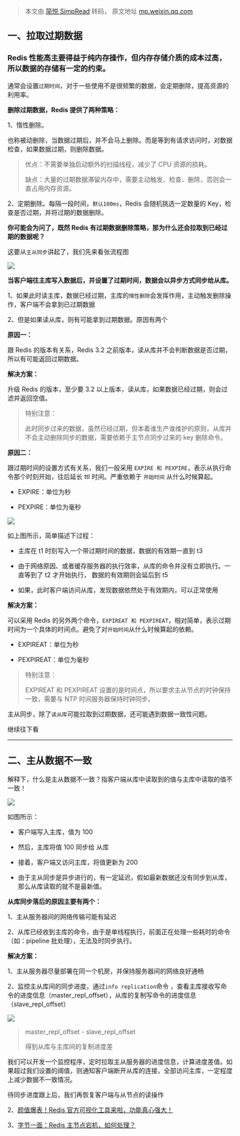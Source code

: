 > 本文由 [简悦 SimpRead](http://ksria.com/simpread/) 转码， 原文地址 [mp.weixin.qq.com](https://mp.weixin.qq.com/s/VKXd77SbQ-4upG5Ox5zVYA)

**一、拉取过期数据**
------------

### Redis 性能高主要得益于纯内存操作，但内存存储介质的成本过高，所以数据的存储有一定的约束。  

通常会设置`过期时间`，对于一些使用不是很频繁的数据，会定期删除，提高资源的利用率。

**删除过期数据，Redis 提供了两种策略：**

1、惰性删除。

也称被动删除，当数据过期后，并不会马上删除。而是等到有请求访问时，对数据检查，如果数据过期，则删除数据。

> 优点：不需要单独启动额外的扫描线程，减少了 CPU 资源的损耗。
> 
>   
> 
> 缺点：大量的过期数据滞留内存中，需要主动触发、检查、删除，否则会一直占用内存资源。

2、定期删除。每隔一段时间，`默认100ms`，Redis 会随机挑选一定数量的 Key，检查是否过期，并将过期的数据删除。

**你可能会为问了，既然 Redis 有过期数据删除策略，那为什么还会拉取到已经过期的数据呢？**

这要从`主从同步`讲起了，我们先来看张流程图

  

![](https://mmbiz.qpic.cn/mmbiz_jpg/2KTof9YshwfzDic3iauEiaaW9ett6QtZqbXkNcHXuGkGfbWicxZcOMOyY6oV1v8AcdlGuMaEowxwiaU0Yk5oKh8cXKQ/640?wx_fmt=jpeg)

  

**当客户端往主库写入数据后，并设置了过期时间，数据会以异步方式同步给从库。**

1、如果此时读主库，数据已经过期，主库的`惰性删除`会发挥作用，主动触发删除操作，客户端不会拿到已过期数据

2、但是如果读从库，则有可能拿到过期数据。原因有两个

**原因一：**

跟 Redis 的版本有关系，Redis 3.2 之前版本，读从库并不会判断数据是否过期，所以有可能返回过期数据。

**解决方案：**

升级 Redis 的版本，至少要 3.2 以上版本，读从库，如果数据已经过期，则会过滤并返回空值。

> 特别注意：
> 
>   
> 此时同步过来的数据，虽然已经过期，但本着谁生产谁维护的原则，从库并不会主动删除同步的数据，需要依赖于主节点同步过来的 key 删除命令。

**原因二：**

跟过期时间的设置方式有关系，我们一般采用 `EXPIRE 和 PEXPIRE`，表示从执行命令那个时刻开始，往后延长 ttl 时间。严重依赖于 `开始时间` 从什么时候算起。

*   EXPIRE：单位为秒
    
*   PEXPIRE：单位为毫秒
    

![](https://mmbiz.qpic.cn/mmbiz_jpg/2KTof9YshwfzDic3iauEiaaW9ett6QtZqbXjRudlLG4uMBUISLFsC20zcaJ2DVH0FhABpX001xpticlI8iahfgq8gvg/640?wx_fmt=jpeg)

如上图所示，简单描述下过程：

*   主库在 t1 时刻写入一个带过期时间的数据，数据的有效期一直到 t3
    
*   由于网络原因、或者缓存服务器的执行效率，从库的命令并没有立即执行。一直等到了 t2 才开始执行， 数据的有效期则会延后到 t5
    
*   如果，此时客户端访问从库，发现数据依然处于有效期内，可以正常使用
    

**解决方案：**

可以采用 Redis 的另外两个命令，`EXPIREAT 和 PEXPIREAT`，相对简单，表示过期时间为一个具体的时间点。避免了对`开始时间`从什么时候算起的依赖。

*   EXPIREAT：单位为秒
    
*   PEXPIREAT：单位为毫秒
    

> 特别注意：  
> 
>   
> 
> EXPIREAT 和 PEXPIREAT 设置的是时间点，所以要求主从节点的时钟保持一致，需要与 NTP 时间服务器保持时钟同步。

主从同步，除了`读从库`可能拉取到过期数据，还可能遇到数据一致性问题。

继续往下看

  

---

**二、主从数据不一致**
-------------

解释下，什么是主从数据不一致？指客户端从库中读取到的值与主库中读取的值不一致！

![](https://mmbiz.qpic.cn/mmbiz_jpg/2KTof9YshwfzDic3iauEiaaW9ett6QtZqbXhicx7jjBwxP3yQeYiapMIHnuhVgN0csbJLZVYJibScTMQicZfDhuWNPNlA/640?wx_fmt=jpeg)

如图所示：

*   客户端写入主库，值为 100
    
*   然后，主库将值 100 同步给 从库
    
*   接着，客户端又访问主库，将值更新为 200
    
*   由于主从同步是异步进行的，有一定延迟，假如最新数据还没有同步到从库，那么从库读取的就不是最新值。
    

**从库同步落后的原因主要有两个：**

1、主从服务器间的网络传输可能有延迟

2、从库已经收到主库的命令，由于是单线程执行，前面正在处理一些耗时的命令（如：pipeline 批处理），无法及时同步执行。

**解决方案：**

1、主从服务器尽量部署在同一个机房，并保持服务器间的网络良好通畅

2、监控主从库间的同步进度，通过`info replication`命令 ，查看主库接收写命令的进度信息（master_repl_offset），从库的复制写命令的进度信息（slave_repl_offset）

![](https://mmbiz.qpic.cn/mmbiz_jpg/2KTof9YshwfzDic3iauEiaaW9ett6QtZqbXId8Ro71pYrT9CkEuEHXReyGsQxfzbFY6vdd0PIgEHtsx3icjbpBBACw/640?wx_fmt=jpeg)

> master_repl_offset - slave_repl_offset
> 
> 得到从库与主库间的复制进度差

我们可以开发一个监控程序，定时拉取主从服务器的进度信息，计算进度差值。如果超过我们设置的阈值，则通知客户端断开从库的连接，全部访问主库，一定程度上减少数据不一致情况。  

待同步进度跟上后，我们再恢复客户端与从节点的读操作

2、[颜值爆表！Redis 官方可视化工具来啦，功能真心强大！](http://mp.weixin.qq.com/s?__biz=MzA5ODM5MDU3MA==&mid=2650883287&idx=1&sn=dc9be5a0a981c0f8ce67d5b6491f970a&chksm=8b67a392bc102a845666f179e876af3c470515de9a3ad73a57f923e0f228e8bca8b72cdb8927&scene=21#wechat_redirect)

3、[字节一面：Redis 主节点宕机，如何处理？](http://mp.weixin.qq.com/s?__biz=MzA5ODM5MDU3MA==&mid=2650879637&idx=2&sn=44a116b9312f59a166bf80b987654d9c&chksm=8b67d1d0bc1058c6e5f5f3c695de1ff5ca55637a4311614c708ad43a57fed350af0fcbb7c014&scene=21#wechat_redirect)